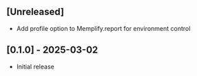 ## [Unreleased]

- Add profile option to Memplify.report for environment control

## [0.1.0] - 2025-03-02

- Initial release
